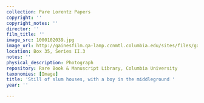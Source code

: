 ```yaml
---
collection: Pare Lorentz Papers
copyright: ''
copyright_notes: ''
director: ''
film_title: ''
image_src: 1000102039.jpg
image_url: http://gainesfilm.qa-lamp.ccnmtl.columbia.edu/sites/files/gainesfilm/images/1000102039.jpg
location: Box 35, Series II.3
notes: ''
physical_description: Photograph
repository: Rare Book & Manuscript Library, Columbia University
taxonomies: [Image]
title: 'Still of slum houses, with a boy in the middleground '
year: ''

---
```

